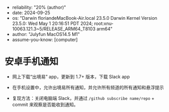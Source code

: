 - reliability: "20% (author)"
- date: 2024-09-25
- os: "Darwin floriandeMacBook-Air.local 23.5.0 Darwin Kernel Version 23.5.0: Wed May  1 20:16:51 PDT 2024; root:xnu-10063.121.3~5/RELEASE_ARM64_T8103 arm64"
- author: "Julyfun MacOS14.5 M1"
- assume-you-know: [computer]

# 安卓手机通知

- 网上下载“出境易” app，更新到 1.7+ 版本，下载 Slack app
- 在手机设置中，允许出境易所有通知，并允许所有频道的所有通知和悬浮提示

- 复现方法：关闭电脑端 Slack，并通过 `/github subscribe name/repo` + commit 来观察是否能收到通知。

